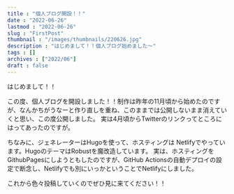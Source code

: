 ```yaml
---
title : "個人ブログ開設！！"
date : "2022-06-26"
lastmod : "2022-06-26"
slug : "FirstPost" 
thumbnail : "/images/thumbnails/220626.jpg"
description : "はじめまして！！個人ブログ始めました～"
tags : []
archives : ["2022/06"]
draft : false
---
```


はじめまして！！

この度、個人ブログを開設しました！！制作は昨年の11月頃から始めたのですが、なんかちがうなーと作り直しを重ね、このままでは公開しないまま消えていくと思い、この度公開しました。
実は4月頃からTwitterのリンクってところにはってあったのですが。

ちなみに、ジェネレーターはHugoを使って、ホスティングは Netlifyでやっています。HugoのテーマはRobustを魔改造しています。
実は、ホスティングをGithubPagesにしようともしたのですが、GitHub Actionsの自動デプロイの設定で断念し、Netlifyでも別にいっかということでNetlifyにしました。 

これから色々投稿していくのでぜひ見に来てください！！